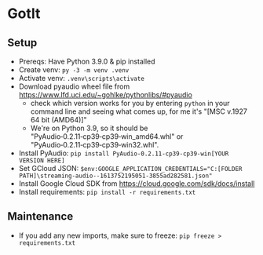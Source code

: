 # GotIt

## Setup

- Prereqs: Have Python 3.9.0 & pip installed
- Create venv: `py -3 -m venv .venv`
- Activate venv: `.venv\scripts\activate`
- Download pyaudio wheel file from <https://www.lfd.uci.edu/~gohlke/pythonlibs/#pyaudio>
  - check which version works for you by entering `python` in your command line and seeing what comes up, for me it's "[MSC v.1927 64 bit (AMD64)]"
  - We're on Python 3.9, so it should be "PyAudio‑0.2.11‑cp39‑cp39‑win_amd64.whl" or "PyAudio‑0.2.11‑cp39‑cp39‑win32.whl".
- Install PyAudio: `pip install PyAudio‑0.2.11‑cp39‑cp39‑win[YOUR VERSION HERE]`
- Set GCloud JSON: `$env:GOOGLE_APPLICATION_CREDENTIALS="C:[FOLDER PATH]\streaming-audio--1613752195051-3855ad282581.json"`
- Install Google Cloud SDK from <https://cloud.google.com/sdk/docs/install>
- Install requirements: `pip install -r requirements.txt`

## Maintenance

- If you add any new imports, make sure to freeze: `pip freeze > requirements.txt`
